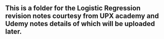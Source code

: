 ## This is a folder for the Logistic Regression revision notes courtesy from UPX academy and Udemy notes details of which will be uploaded later.
